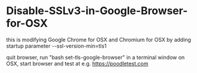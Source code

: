 Disable-SSLv3-in-Google-Browser-for-OSX
=======================================
this is modifying Google Chrome for OSX and Chromium for OSX by adding startup parameter --ssl-version-min=tls1 

quit browser, run "bash set-tls-google-browser" in a terminal window on OSX, start browser and test at e.g. https://poodletest.com

